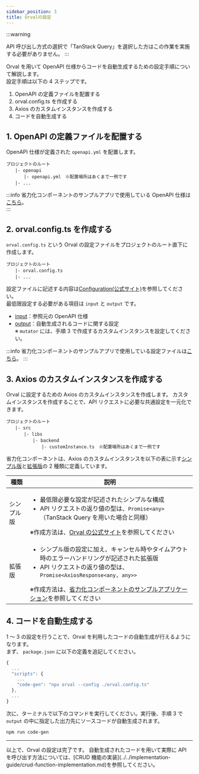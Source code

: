 ```yaml
---
sidebar_position: 3
title: Orvalの設定
---
```


:::warning

API 呼び出し方式の選択で「TanStack Query」を選択した方はこの作業を実施する必要がありません。
:::

Orval を用いて OpenAPI 仕様からコードを自動生成するための設定手順について解説します。  
設定手順は以下の 4 ステップです。

1. OpenAPI の定義ファイルを配置する
2. orval.config.ts を作成する
3. Axios のカスタムインスタンスを作成する
4. コードを自動生成する

## 1. OpenAPI の定義ファイルを配置する

OpenAPI 仕様が定義された `openapi.yml` を配置します。

```
プロジェクトのルート
　　|- openapi
　　　　|- openapi.yml　※配置場所はあくまで一例です
　　|- ...
```

:::info
省力化コンポーネントのサンプルアプリで使用している OpenAPI 仕様は[こちら](https://github.com/Fintan-contents/dev-react-cs-example/tree/develop)。  
:::

## 2. orval.config.ts を作成する

`orval.config.ts` という Orval の設定ファイルをプロジェクトのルート直下に作成します。

```
プロジェクトのルート
　　|- orval.config.ts
　　|- ...
```

設定ファイルに記述する内容は[Configuration(公式サイト)](https://orval.dev/reference/configuration/overview)を参照してください。  
最低限設定する必要がある項目は `input` と `output` です。

- [input](https://orval.dev/reference/configuration/input)：参照元の OpenAPI 仕様
- [output](https://orval.dev/reference/configuration/output)：自動生成されるコードに関する設定  
  ※ `mutator` には、手順 3 で作成するカスタムインスタンスを設定してください。

:::info
省力化コンポーネントのサンプルアプリで使用している設定ファイルは[こちら](https://github.com/Fintan-contents/dev-react-cs-example/tree/develop)。
:::

## 3. Axios のカスタムインスタンスを作成する

Orval に設定するための Axios のカスタムインスタンスを作成します。
カスタムインスタンスを作成することで、API リクエストに必要な共通設定を一元化できます。

```
プロジェクトのルート
　　|- src
　　　　|- libs
　　　　　　|- backend
　　　　　　　　|- customInstance.ts　※配置場所はあくまで一例です
```

省力化コンポーネントは、Axios のカスタムインスタンスを以下の表に示す<u>シンプル版</u>と<u>拡張版</u>の 2 種類に定義しています。

| 種類       | 説明                                                                                                                                                                                                                                                                                                                                       |
| ---------- | ------------------------------------------------------------------------------------------------------------------------------------------------------------------------------------------------------------------------------------------------------------------------------------------------------------------------------------------ |
| シンプル版 | <ul><li>最低限必要な設定が記述されたシンプルな構成</li><li>API リクエストの返り値の型は、`Promise<any>` （TanStack Query を用いた場合と同様）</li></ul>※作成方法は、[Orval の公式サイト](https://orval.dev/guides/custom-axios#custom-instance)を参照してください                                                                          |
| 拡張版     | <ul><li>シンプル版の設定に加え、キャンセル時やタイムアウト時のエラーハンドリングが記述された拡張版</li><li>API リクエストの返り値の型は、`Promise<AxiosResponse<any, any>>`</li></ul>※作成方法は、[省力化コンポーネントのサンプルアプリケーション](https://github.com/Fintan-contents/dev-react-cs-example/tree/develop)を参照してください |

## 4. コードを自動生成する

1 ～ 3 の設定を行うことで、Orval を利用したコードの自動生成が行えるようになります。  
まず、 `package.json` に以下の定義を追記してください。

```js title="package.json"
{
  ...
  "scripts": {
    ...
    "code-gen": "npx orval --config ./orval.config.ts"
  },
  ...
}
```

次に、ターミナルで以下のコマンドを実行してください。実行後、手順 3 で `output` の中に指定した出力先にソースコードが自動生成されます。

```bash title="Terminal"
npm run code-gen
```

<hr/>
以上で、Orval の設定は完了です。  
自動生成されたコードを用いて実際に API を呼び出す方法については、[CRUD 機能の実装](../../implementation-guide/crud-function-implementation.md)を参照してください。
